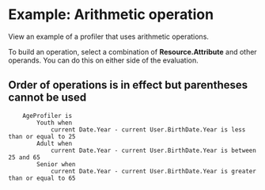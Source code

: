 # Example: Arithmetic operation

View an example of a profiler that uses arithmetic operations.

To build an operation, select a combination of **Resource.Attribute** and other operands. You can do this on either side of the evaluation.

## Order of operations is in effect but parentheses cannot be used

```
	AgeProfiler is
  	    Youth when
  	        current Date.Year - current User.BirthDate.Year is less than or equal to 25
  	    Adult when
  	        current Date.Year - current User.BirthDate.Year is between 25 and 65
  	    Senior when
  	        current Date.Year - current User.BirthDate.Year is greater than or equal to 65
```


